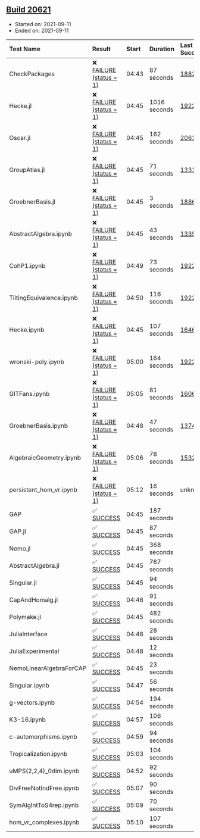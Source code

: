 ## [Build 20621](https://oscarci.mathematik.uni-kl.de/job/oscar/20621/)

* Started on: 2021-09-11
* Ended on: 2021-09-11

| Test Name    | Result | Start | Duration | Last Success | First Failure |
|:-------------|:-------|:------|:---------|:-------------|:--------------|
| CheckPackages | ❌ [FAILURE (status = 1)](https://oscarci.mathematik.uni-kl.de/job/oscar/20621/artifact/logs/build-20621/CheckPackages.log) | 04:43 | 87 seconds | [18822](https://oscarci.mathematik.uni-kl.de/job/oscar/18822/) | [18823](https://oscarci.mathematik.uni-kl.de/job/oscar/18823/) |
| Hecke.jl | ❌ [FAILURE (status = 1)](https://oscarci.mathematik.uni-kl.de/job/oscar/20621/artifact/logs/build-20621/Hecke.jl.log) | 04:45 | 1016 seconds | [19222](https://oscarci.mathematik.uni-kl.de/job/oscar/19222/) | [20152](https://oscarci.mathematik.uni-kl.de/job/oscar/20152/) |
| Oscar.jl | ❌ [FAILURE (status = 1)](https://oscarci.mathematik.uni-kl.de/job/oscar/20621/artifact/logs/build-20621/Oscar.jl.log) | 04:45 | 162 seconds | [20613](https://oscarci.mathematik.uni-kl.de/job/oscar/20613/) | [20614](https://oscarci.mathematik.uni-kl.de/job/oscar/20614/) |
| GroupAtlas.jl | ❌ [FAILURE (status = 1)](https://oscarci.mathematik.uni-kl.de/job/oscar/20621/artifact/logs/build-20621/GroupAtlas.jl.log) | 04:45 | 71 seconds | [13311](https://oscarci.mathematik.uni-kl.de/job/oscar/13311/) | [13312](https://oscarci.mathematik.uni-kl.de/job/oscar/13312/) |
| GroebnerBasis.jl | ❌ [FAILURE (status = 1)](https://oscarci.mathematik.uni-kl.de/job/oscar/20621/artifact/logs/build-20621/GroebnerBasis.jl.log) | 04:45 | 3 seconds | [18864](https://oscarci.mathematik.uni-kl.de/job/oscar/18864/) | [18865](https://oscarci.mathematik.uni-kl.de/job/oscar/18865/) |
| AbstractAlgebra.ipynb | ❌ [FAILURE (status = 1)](https://oscarci.mathematik.uni-kl.de/job/oscar/20621/artifact/logs/build-20621/AbstractAlgebra.ipynb.log) | 04:45 | 43 seconds | [13355](https://oscarci.mathematik.uni-kl.de/job/oscar/13355/) | [13356](https://oscarci.mathematik.uni-kl.de/job/oscar/13356/) |
| CohP1.ipynb | ❌ [FAILURE (status = 1)](https://oscarci.mathematik.uni-kl.de/job/oscar/20621/artifact/logs/build-20621/CohP1.ipynb.log) | 04:49 | 73 seconds | [19222](https://oscarci.mathematik.uni-kl.de/job/oscar/19222/) | [20152](https://oscarci.mathematik.uni-kl.de/job/oscar/20152/) |
| TiltingEquivalence.ipynb | ❌ [FAILURE (status = 1)](https://oscarci.mathematik.uni-kl.de/job/oscar/20621/artifact/logs/build-20621/TiltingEquivalence.ipynb.log) | 04:50 | 116 seconds | [19222](https://oscarci.mathematik.uni-kl.de/job/oscar/19222/) | [20152](https://oscarci.mathematik.uni-kl.de/job/oscar/20152/) |
| Hecke.ipynb | ❌ [FAILURE (status = 1)](https://oscarci.mathematik.uni-kl.de/job/oscar/20621/artifact/logs/build-20621/Hecke.ipynb.log) | 04:45 | 107 seconds | [16463](https://oscarci.mathematik.uni-kl.de/job/oscar/16463/) | [16464](https://oscarci.mathematik.uni-kl.de/job/oscar/16464/) |
| wronski-poly.ipynb | ❌ [FAILURE (status = 1)](https://oscarci.mathematik.uni-kl.de/job/oscar/20621/artifact/logs/build-20621/wronski-poly.ipynb.log) | 05:00 | 164 seconds | [19222](https://oscarci.mathematik.uni-kl.de/job/oscar/19222/) | [20152](https://oscarci.mathematik.uni-kl.de/job/oscar/20152/) |
| GITFans.ipynb | ❌ [FAILURE (status = 1)](https://oscarci.mathematik.uni-kl.de/job/oscar/20621/artifact/logs/build-20621/GITFans.ipynb.log) | 05:05 | 81 seconds | [16068](https://oscarci.mathematik.uni-kl.de/job/oscar/16068/) | [16069](https://oscarci.mathematik.uni-kl.de/job/oscar/16069/) |
| GroebnerBasis.ipynb | ❌ [FAILURE (status = 1)](https://oscarci.mathematik.uni-kl.de/job/oscar/20621/artifact/logs/build-20621/GroebnerBasis.ipynb.log) | 04:48 | 47 seconds | [13748](https://oscarci.mathematik.uni-kl.de/job/oscar/13748/) | [13749](https://oscarci.mathematik.uni-kl.de/job/oscar/13749/) |
| AlgebraicGeometry.ipynb | ❌ [FAILURE (status = 1)](https://oscarci.mathematik.uni-kl.de/job/oscar/20621/artifact/logs/build-20621/AlgebraicGeometry.ipynb.log) | 05:06 | 78 seconds | [15322](https://oscarci.mathematik.uni-kl.de/job/oscar/15322/) | [15323](https://oscarci.mathematik.uni-kl.de/job/oscar/15323/) |
| persistent_hom_vr.ipynb | ❌ [FAILURE (status = 1)](https://oscarci.mathematik.uni-kl.de/job/oscar/20621/artifact/logs/build-20621/persistent_hom_vr.ipynb.log) | 05:12 | 16 seconds | unknown | unknown |
| GAP | ✅ [SUCCESS](https://oscarci.mathematik.uni-kl.de/job/oscar/20621/artifact/logs/build-20621/GAP.log) | 04:45 | 187 seconds |  |  |
| GAP.jl | ✅ [SUCCESS](https://oscarci.mathematik.uni-kl.de/job/oscar/20621/artifact/logs/build-20621/GAP.jl.log) | 04:45 | 87 seconds |  |  |
| Nemo.jl | ✅ [SUCCESS](https://oscarci.mathematik.uni-kl.de/job/oscar/20621/artifact/logs/build-20621/Nemo.jl.log) | 04:45 | 368 seconds |  |  |
| AbstractAlgebra.jl | ✅ [SUCCESS](https://oscarci.mathematik.uni-kl.de/job/oscar/20621/artifact/logs/build-20621/AbstractAlgebra.jl.log) | 04:45 | 767 seconds |  |  |
| Singular.jl | ✅ [SUCCESS](https://oscarci.mathematik.uni-kl.de/job/oscar/20621/artifact/logs/build-20621/Singular.jl.log) | 04:45 | 94 seconds |  |  |
| CapAndHomalg.jl | ✅ [SUCCESS](https://oscarci.mathematik.uni-kl.de/job/oscar/20621/artifact/logs/build-20621/CapAndHomalg.jl.log) | 04:46 | 91 seconds |  |  |
| Polymake.jl | ✅ [SUCCESS](https://oscarci.mathematik.uni-kl.de/job/oscar/20621/artifact/logs/build-20621/Polymake.jl.log) | 04:45 | 482 seconds |  |  |
| JuliaInterface | ✅ [SUCCESS](https://oscarci.mathematik.uni-kl.de/job/oscar/20621/artifact/logs/build-20621/JuliaInterface.log) | 04:48 | 28 seconds |  |  |
| JuliaExperimental | ✅ [SUCCESS](https://oscarci.mathematik.uni-kl.de/job/oscar/20621/artifact/logs/build-20621/JuliaExperimental.log) | 04:48 | 12 seconds |  |  |
| NemoLinearAlgebraForCAP | ✅ [SUCCESS](https://oscarci.mathematik.uni-kl.de/job/oscar/20621/artifact/logs/build-20621/NemoLinearAlgebraForCAP.log) | 04:45 | 23 seconds |  |  |
| Singular.ipynb | ✅ [SUCCESS](https://oscarci.mathematik.uni-kl.de/job/oscar/20621/artifact/logs/build-20621/Singular.ipynb.log) | 04:47 | 56 seconds |  |  |
| g-vectors.ipynb | ✅ [SUCCESS](https://oscarci.mathematik.uni-kl.de/job/oscar/20621/artifact/logs/build-20621/g-vectors.ipynb.log) | 04:54 | 194 seconds |  |  |
| K3-16.ipynb | ✅ [SUCCESS](https://oscarci.mathematik.uni-kl.de/job/oscar/20621/artifact/logs/build-20621/K3-16.ipynb.log) | 04:57 | 106 seconds |  |  |
| c-automorphisms.ipynb | ✅ [SUCCESS](https://oscarci.mathematik.uni-kl.de/job/oscar/20621/artifact/logs/build-20621/c-automorphisms.ipynb.log) | 04:59 | 94 seconds |  |  |
| Tropicalization.ipynb | ✅ [SUCCESS](https://oscarci.mathematik.uni-kl.de/job/oscar/20621/artifact/logs/build-20621/Tropicalization.ipynb.log) | 05:03 | 104 seconds |  |  |
| uMPS(2,2,4)_0dim.ipynb | ✅ [SUCCESS](https://oscarci.mathematik.uni-kl.de/job/oscar/20621/artifact/logs/build-20621/uMPS-2-2-4-_0dim.ipynb.log) | 04:52 | 92 seconds |  |  |
| DivFreeNotIndFree.ipynb | ✅ [SUCCESS](https://oscarci.mathematik.uni-kl.de/job/oscar/20621/artifact/logs/build-20621/DivFreeNotIndFree.ipynb.log) | 05:07 | 90 seconds |  |  |
| SymAlgIntToS4rep.ipynb | ✅ [SUCCESS](https://oscarci.mathematik.uni-kl.de/job/oscar/20621/artifact/logs/build-20621/SymAlgIntToS4rep.ipynb.log) | 05:09 | 70 seconds |  |  |
| hom_vr_complexes.ipynb | ✅ [SUCCESS](https://oscarci.mathematik.uni-kl.de/job/oscar/20621/artifact/logs/build-20621/hom_vr_complexes.ipynb.log) | 05:10 | 107 seconds |  |  |
